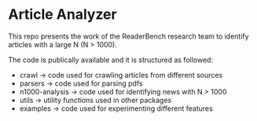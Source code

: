# Article Analyzer

This repo presents the work of the ReaderBench research team to identify articles with a large N (N > 1000).

The code is publically available and it is structured as followed:
- crawl -> code used for crawling articles from different sources
- parsers -> code used for parsing pdfs
- n1000-analysis -> code used for identifying news with N > 1000
- utils -> utility functions used in other packages
- examples -> code used for experimenting different features
